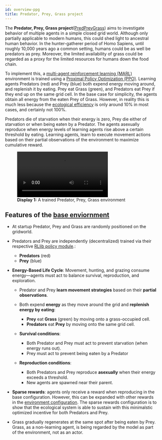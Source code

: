 ```yaml
---
id: overview-ppg
title: Predator, Prey, Grass project
---
```


The **Predator, Prey, Grass project**([PredPreyGrass](https://github.com/doesburg11/PredPreyGrass)) aims to investigate behavior of multiple agents in a simple closed grid world. Although only partially applicable to modern humans, this could shed light to ancestral human behavior. In the hunter-gatherer period of Homo Sapiens, until roughly 10,000 years ago a common setting, humans could be as well be predators as prey. Moreover, the limited availability of grass could be regarded as a proxy for the limited resources for humans down the food chain.

To implement this, a [multi-agent reinforcement learning (MARL)](https://en.wikipedia.org/wiki/Multi-agent_reinforcement_learning) environment is trained using a [Proximal Policy Optimization (PPO)](https://en.wikipedia.org/wiki/Proximal_policy_optimization). Learning agents Predators (red) and Prey (blue) both expend energy moving around, and replenish it by eating. Prey eat Grass (green), and Predators eat Prey if they end up on the same grid cell. In the base case for simplicity, the agents obtain all energy from the eaten Prey of Grass. However, in reality this is much less because the [ecological efficiency](https://en.wikipedia.org/wiki/Ecological_efficiency) is only around 10% in most cases, and certainly not 100%.

Predators die of starvation when their energy is zero, Prey die either of starvation or when being eaten by a Predator. The agents asexually reproduce when energy levels of learning agents rise above a certain threshold by eating. Learning agents, learn to execute movement actions based on their partial observations of the environment to maximize cumulative reward.


<figure style={{ textAlign: 'center' }}>
  <video controls style={{ width: '100%', height: 'auto' }}>
    <source src="/videos/predpreygrass.mp4" type="video/mp4" />
    Your browser does not support the video tag.
    <figcaption><strong>Display 1:</strong> Behavior visibility</figcaption>
  </video>
  <figcaption><strong>Display 1:</strong> A trained Predator, Prey, Grass environment</figcaption>
</figure>


## Features of the [base enviornment](https://github.com/doesburg11/PredPreyGrass/tree/main/src/predpreygrass/rllib/v1_0)

* At startup Predator, Prey and Grass are randomly positioned on the gridworld.

* Predators and Prey are independently (decentralized) trained via their respective [RLlib policy module](https://docs.ray.io/en/master/rllib/rl-modules.html).:

  * **Predators** (red)
  * **Prey** (blue)

* **Energy-Based Life Cycle**: Movement, hunting, and grazing consume energy—agents must act to balance survival, reproduction, and exploration.

  * Predator and Prey **learn movement strategies** based on their **partial observations**.
  * Both expend **energy** as they move around the grid and **replenish energy by eating**:

    * **Prey** eat **Grass** (green) by moving onto a grass-occupied cell.
    * **Predators** eat **Prey** by moving onto the same grid cell.

  * **Survival conditions**:

    * Both Predator and Prey must act to prevent starvation (when energy runs out).
    * Prey must act to prevent being eaten by a Predator

  * **Reproduction conditions**:

      * Both Predators and Prey reproduce **asexually** when their energy exceeds a threshold.
      * New agents are spawned near their parent.
- **Sparse rewards**: agents only receive a reward when reproducing in the base configuration. However, this can be expanded with other rewards in the [environment configuration](https://github.com/doesburg11/PredPreyGrass/blob/main/src/predpreygrass/rllib/v1_0/config_env.py). The sparse rewards configuration is to show that the ecological system is able to sustain with this minimalstic optimized incentive for both Predators and Prey.

* Grass gradually regenerates at the same spot after being eaten by Prey. Grass, as a non-learning agent, is being regarded by the model as part of the environment, not as an actor.
